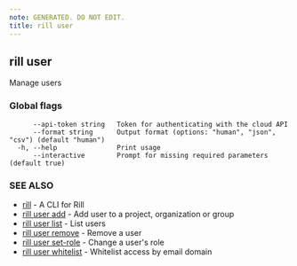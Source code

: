 ```yaml
---
note: GENERATED. DO NOT EDIT.
title: rill user
---
```

## rill user

Manage users

### Global flags

```
      --api-token string   Token for authenticating with the cloud API
      --format string      Output format (options: "human", "json", "csv") (default "human")
  -h, --help               Print usage
      --interactive        Prompt for missing required parameters (default true)
```

### SEE ALSO

* [rill](../cli.md)	 - A CLI for Rill
* [rill user add](add.md)	 - Add user to a project, organization or group
* [rill user list](list.md)	 - List users
* [rill user remove](remove.md)	 - Remove a user
* [rill user set-role](set-role.md)	 - Change a user's role
* [rill user whitelist](whitelist/whitelist.md)	 - Whitelist access by email domain

